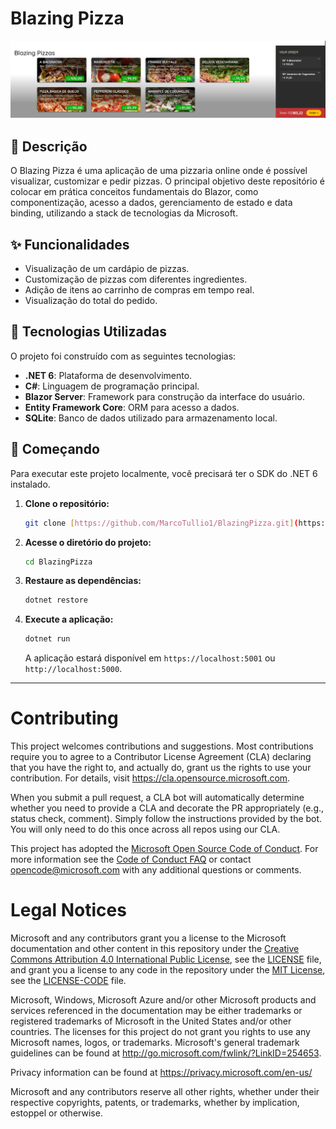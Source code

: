 # Blazing Pizza

![Demonstração do Blazing Pizza](./assets/Site.png)

## 📝 Descrição

O Blazing Pizza é uma aplicação de uma pizzaria online onde é possível visualizar, customizar e pedir pizzas. O principal objetivo deste repositório é colocar em prática conceitos fundamentais do Blazor, como componentização, acesso a dados, gerenciamento de estado e data binding, utilizando a stack de tecnologias da Microsoft.

## ✨ Funcionalidades

* Visualização de um cardápio de pizzas.
* Customização de pizzas com diferentes ingredientes.
* Adição de itens ao carrinho de compras em tempo real.
* Visualização do total do pedido.

## 🚀 Tecnologias Utilizadas

O projeto foi construído com as seguintes tecnologias:

* **.NET 6**: Plataforma de desenvolvimento.
* **C#**: Linguagem de programação principal.
* **Blazor Server**: Framework para construção da interface do usuário.
* **Entity Framework Core**: ORM para acesso a dados.
* **SQLite**: Banco de dados utilizado para armazenamento local.

## 🏁 Começando

Para executar este projeto localmente, você precisará ter o SDK do .NET 6 instalado.

1.  **Clone o repositório:**
    ```bash
    git clone [https://github.com/MarcoTullio1/BlazingPizza.git](https://github.com/MarcoTullio1/BlazingPizza.git)
    ```
2.  **Acesse o diretório do projeto:**
    ```bash
    cd BlazingPizza
    ```
3.  **Restaure as dependências:**
    ```bash
    dotnet restore
    ```
4.  **Execute a aplicação:**
    ```bash
    dotnet run
    ```
    A aplicação estará disponível em `https://localhost:5001` ou `http://localhost:5000`.

---

# Contributing

This project welcomes contributions and suggestions. Most contributions require you to agree to a
Contributor License Agreement (CLA) declaring that you have the right to, and actually do, grant us
the rights to use your contribution. For details, visit https://cla.opensource.microsoft.com.

When you submit a pull request, a CLA bot will automatically determine whether you need to provide
a CLA and decorate the PR appropriately (e.g., status check, comment). Simply follow the instructions
provided by the bot. You will only need to do this once across all repos using our CLA.

This project has adopted the [Microsoft Open Source Code of Conduct](https://opensource.microsoft.com/codeofconduct/).
For more information see the [Code of Conduct FAQ](https://opensource.microsoft.com/codeofconduct/faq/) or
contact [opencode@microsoft.com](mailto:opencode@microsoft.com) with any additional questions or comments.

# Legal Notices

Microsoft and any contributors grant you a license to the Microsoft documentation and other content
in this repository under the [Creative Commons Attribution 4.0 International Public License](https://creativecommons.org/licenses/by/4.0/legalcode),
see the [LICENSE](LICENSE) file, and grant you a license to any code in the repository under the [MIT License](https://opensource.org/licenses/MIT), see the
[LICENSE-CODE](LICENSE-CODE) file.

Microsoft, Windows, Microsoft Azure and/or other Microsoft products and services referenced in the documentation
may be either trademarks or registered trademarks of Microsoft in the United States and/or other countries.
The licenses for this project do not grant you rights to use any Microsoft names, logos, or trademarks.
Microsoft's general trademark guidelines can be found at http://go.microsoft.com/fwlink/?LinkID=254653.

Privacy information can be found at https://privacy.microsoft.com/en-us/

Microsoft and any contributors reserve all other rights, whether under their respective copyrights, patents,
or trademarks, whether by implication, estoppel or otherwise.
